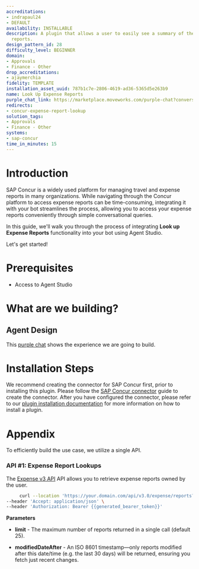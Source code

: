 ```yaml
---
accreditations:
- indrapaul24
- DEFAULT
availability: INSTALLABLE
description: A plugin that allows a user to easily see a summary of their expense
  reports.
design_pattern_id: 28
difficulty_level: BEGINNER
domain:
- Approvals
- Finance - Other
drop_accreditations:
- ajaymerchia
fidelity: TEMPLATE
installation_asset_uuid: 787b1c7e-2806-4619-ad36-5365d5e263b9
name: Look Up Expense Reports
purple_chat_link: https://marketplace.moveworks.com/purple-chat?conversation=%7B%22startTimestamp%22%3A%2211%3A43+AM%22%2C%22messages%22%3A%5B%7B%22parts%22%3A%5B%7B%22richText%22%3A%22Show+me+my+expense+reports%22%7D%5D%2C%22role%22%3A%22user%22%7D%2C%7B%22parts%22%3A%5B%7B%22reasoningSteps%22%3A%5B%7B%22richText%22%3A%22Running+Creator+Studio+plugin+to+retrieve+Expense+Reports+from+Concur%22%2C%22status%22%3A%22success%22%7D%5D%7D%2C%7B%22richText%22%3A%22You+have+two+expense+reports%3A%22%7D%2C%7B%22richText%22%3A%22%3Cp%3E%3Cstrong%3EMoveworks+UK+Trip%3C%2Fstrong%3E%3Cbr%3ESubmitted+%26amp%3B+Pending+Approval%3Cbr%3E%3Cstrong%3ETotal+Claimed+Amount%3A%3C%2Fstrong%3E+%2460.00%3Cbr%3EStatus%3A+%3Cem%3ECurrently+not+paid%3C%2Fem%3E%3C%2Fp%3E%22%7D%2C%7B%22citations%22%3A%5B%7B%22citationTitle%22%3A%22View+in+SAP+Concur%22%2C%22connectorName%22%3A%22sap-concur%22%7D%5D%7D%2C%7B%22richText%22%3A%22%3Cb%3EInternet+Reimbursement%3C%2Fb%3E%3Cbr%3ENot+submitted%3Cbr%3E%3Cb%3ETotal+Claimed+Amount%3A%3C%2Fb%3E+%2425.00%3Cbr%3EStatus%3A+%3Ci%3ENot+paid%3C%2Fi%3E%22%7D%2C%7B%22citations%22%3A%5B%7B%22citationTitle%22%3A%22View+in+SAP+Concur%22%2C%22connectorName%22%3A%22sap-concur%22%7D%5D%7D%2C%7B%22richText%22%3A%22%3Cp%3EIf+you+want+to+see+the+details+of+a+specific+report+or+need+help+with+a+particular+expense%2C+just+let+me+know+which+report+you%27d+like+to+review%21%3C%2Fp%3E%22%7D%5D%2C%22role%22%3A%22assistant%22%7D%2C%7B%22role%22%3A%22user%22%2C%22parts%22%3A%5B%7B%22richText%22%3A%22%3Cp%3EMoveworks+UK+Trip%3C%2Fp%3E%22%7D%5D%7D%2C%7B%22role%22%3A%22assistant%22%2C%22parts%22%3A%5B%7B%22richText%22%3A%22%3Ch3%3E%3Cstrong%3EMoveworks+UK+Trip+Expense+Report+Details%3C%2Fstrong%3E%3C%2Fh3%3E%3Cp%3EHere+are+the+full+details+for+your+selected+UK+trip+expense+report%3A%3Cbr%3E%3Cbr%3E%3Cstrong%3EExpense+Entries%3C%2Fstrong%3E%3Cbr%3E%3Cbr%3E1.+%3Cstrong%3ELodging+-+Track+Hotel+Spending%3C%2Fstrong%3E%3Cbr%3E%3Cbr%3E%3Cstrong%3EExpense+Type%3A%3C%2Fstrong%3E+Hotel%3Cbr%3E%3Cstrong%3EDescription%3A%3C%2Fstrong%3E+Lodging+-+Track+Hotel+Spending%3Cbr%3E%3Cstrong%3ETransaction+Amount%3A%3C%2Fstrong%3E+200.00+INR%3Cbr%3E%3Cstrong%3EApproved+Amount%3A%3C%2Fstrong%3E+400.00+INR%3Cbr%3E%3Cstrong%3EExchange+Rate%3A%3C%2Fstrong%3E+2.0%3Cbr%3E%3Cstrong%3EPayment+Type%3A%3C%2Fstrong%3E+Out-of-Pocket%3Cbr%3E%3Cstrong%3ESpend+Category%3A%3C%2Fstrong%3E+Lodging%3Cbr%3E%3Cstrong%3ETransaction+Date%3A%3C%2Fstrong%3E+2024-12-15%3Cbr%3E%3Cstrong%3EReceipt+Received%3A%3C%2Fstrong%3E+No%3Cbr%3E%3Cbr%3E2.+%3Cstrong%3EBreakfast%3C%2Fstrong%3E%3Cbr%3E%3Cbr%3E%3Cstrong%3EExpense+Type%3A%3C%2Fstrong%3E+Breakfast%3Cbr%3E%3Cstrong%3EDescription%3A%3C%2Fstrong%3E+breakfast+at+cafe%3Cbr%3E%3Cstrong%3ETransaction+Amount%3A%3C%2Fstrong%3E+20.00+USD%3Cbr%3E%3Cstrong%3EApproved+Amount%3A%3C%2Fstrong%3E+20.00+USD%3Cbr%3E%3Cstrong%3EExchange+Rate%3A%3C%2Fstrong%3E+1.0%3Cbr%3E%3Cstrong%3EPayment+Type%3A%3C%2Fstrong%3E+Out-of-Pocket%3Cbr%3E%3Cstrong%3ESpend+Category%3A%3C%2Fstrong%3E+Meal%3Cbr%3E%3Cstrong%3ETransaction+Date%3A%3C%2Fstrong%3E+2024-12-15%3Cbr%3E%3Cstrong%3EReceipt+Received%3A%3C%2Fstrong%3E+No%3C%2Fp%3E%22%7D%5D%7D%5D%7D
redirects:
- concur-expense-report-lookup
solution_tags:
- Approvals
- Finance - Other
systems:
- sap-concur
time_in_minutes: 15
---
```


# Introduction

SAP Concur is a widely used platform for managing travel and expense reports in many organizations. While navigating through the Concur platform to access expense reports can be time-consuming, integrating it with your bot streamlines the process, allowing you to access your expense reports conveniently through simple conversational queries.

In this guide, we'll walk you through the process of integrating **Look up Expense Reports** functionality into your bot using Agent Studio.

Let's get started!

# Prerequisites

- Access to Agent Studio

# What are we building?

## Agent Design

This [purple chat](https://developer.moveworks.com/creator-studio/developer-tools/purple-chat/?conversation=%7B%22startTimestamp%22%3A%2211%3A43+AM%22%2C%22messages%22%3A%5B%7B%22parts%22%3A%5B%7B%22richText%22%3A%22Show+me+my+expense+reports%22%7D%5D%2C%22role%22%3A%22user%22%7D%2C%7B%22parts%22%3A%5B%7B%22reasoningSteps%22%3A%5B%7B%22richText%22%3A%22Running+Creator+Studio+plugin+to+retrieve+Expense+Reports+from+Concur%22%2C%22status%22%3A%22success%22%7D%5D%7D%2C%7B%22richText%22%3A%22You+have+two+expense+reports%3A%22%7D%2C%7B%22richText%22%3A%22%3Cb%3ENew+test+report%3C%2Fb%3E%3Cbr%3ESubmitted+%26+Pending+Approval%3Cbr%3E%3Cb%3ETotal+Claimed+Amount%3A%3C%2Fb%3E+%2460.00%3Cbr%3EStatus%3A+%3Ci%3ECurrently+not+paid%3C%2Fi%3E%22%7D%2C%7B%22citations%22%3A%5B%7B%22citationTitle%22%3A%22View+in+SAP+Concur%22%2C%22connectorName%22%3A%22sap-concur%22%7D%5D%7D%2C%7B%22richText%22%3A%22%3Cb%3EInternet+Reimbursement%3C%2Fb%3E%3Cbr%3ENot+submitted%3Cbr%3E%3Cb%3ETotal+Claimed+Amount%3A%3C%2Fb%3E+%2425.00%3Cbr%3EStatus%3A+%3Ci%3ENot+paid%3C%2Fi%3E%22%7D%2C%7B%22citations%22%3A%5B%7B%22citationTitle%22%3A%22View+in+SAP+Concur%22%2C%22connectorName%22%3A%22sap-concur%22%7D%5D%7D%5D%2C%22role%22%3A%22assistant%22%7D%5D%7D) shows the experience we are going to build. 

# Installation Steps

We recommend creating the connector for SAP Concur first, prior to installing this plugin. Please follow the [SAP Concur connector](https://developer.moveworks.com/creator-studio/resources/connector?id=sap-concur) guide to create the connector. After you have configured the connector, please refer to our [plugin installation documentation](https://help.moveworks.com/docs/ai-agent-marketplace-installation) for more information on how to install a plugin.

# Appendix

To efficiently build the use case, we utilize a single API.

### API #1: Expense Report Lookups

The [Expense v3 API](https://developer.concur.com/api-reference/expense/expense-report/v3.reports.html) API allows you to retrieve expense reports owned by the user.
 ```bash
      curl --location 'https://your.domain.com/api/v3.0/expense/reports?user={{user_email_address}}&limit=25&modifiedDateAfter=<last_30_days>' \
 --header 'Accept: application/json' \
 --header 'Authorization: Bearer {{generated_bearer_token}}'
 ```

**Parameters**

- **limit** - The maximum number of reports returned in a single call (default 25).

- **modifiedDateAfter** - An ISO 8601 timestamp—only reports modified after this date/time (e.g. the last 30 days) will be returned, ensuring you fetch just recent changes.